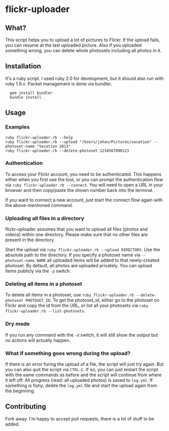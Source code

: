 # flickr-uploader
## What?

This script helps you to upload a lot of pictures to Flickr. If the upload fails, you can resume at the last uploaded picture. Also if you uploaded something wrong, you can delete whole photosets including all photos in it.

## Installation

It's a ruby script. I used ruby 2.0 for development, but it should also run with ruby 1.9.x. Packet management is done via bundler.

```
  gem install bundler
  bundle install
```

## Usage
### Examples

```
ruby flickr-uploader.rb --help
ruby flickr-uploader.rb --upload "/Users/johan/Pictures/vacation" --photoset-name "Vacation 2013"
ruby flickr-uploader.rb --delete-photoset 1234567890123
```

### Authentication

To access your Flickr account, you need to be authenticated. This happens either when you first use the tool, or you can prompt the authentication flow via `ruby flickr-uploader.rb --connect`. You will need to open a URL in your browser and then copy/paste the shown number back into the terminal.

If you want to connect a new account, just start the connect flow again with the above-mentioned command.

### Uploading all files in a directory

flickr-uploader assumes that you want to upload all files (photos and videos) within one directory. Please make sure that no other files are present in the directory.

Start the upload via `ruby flickr-uploader.rb --upload DIRECTORY`. Use the absolute path to the directory. If you specify a photoset name via `--photoset-name NAME` all uploaded items will be added to that newly-created photoset. By default, all photos are uploaded privately. You can upload items publicly via the `-p` switch.

### Deleting all items in a photoset

To delete all items in a photoset, use `ruby flickr-uploader.rb --delete-photoset PHOTOSET_ID`. To get the photoset_id, either go to the photoset on Flickr and copy the id from the URL, or list all your photosets via `ruby flickr-uploader.rb --list-photosets`.

### Dry mode

If you run any command with the `-d` switch, it will still show the output but no actions will actually happen.

### What if something goes wrong during the upload?

If there is an error furing the upload of a file, the script will just try again. But you can also quit the script via `CTRL-C`. If so, you can just restart the script with the same commands as before and the script will continue from where it left off. All progress (read: all uploaded photos) is saved to `log.yml`. If something is fishy, delete the `log.yml` file and start the upload again from the beginning.

## Contributing
Fork away. I'm happy to accept pull requests, there is a lot of stuff to be added.
